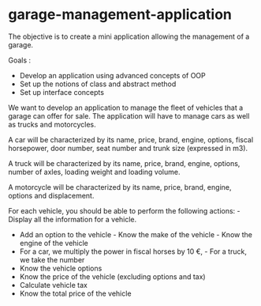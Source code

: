 # garage-management-application

The objective is to create a mini application allowing the management of a garage.

Goals :
 - Develop an application using advanced concepts of OOP
 - Set up the notions of class and abstract method
 - Set up interface concepts

We want to develop an application to manage the fleet of vehicles that a garage can offer for sale. The application will have to manage 
cars as well as trucks and motorcycles.

A car will be characterized by its name, price, brand, engine, options, fiscal horsepower, door number, seat number and trunk size 
(expressed in m3).

A truck will be characterized by its name, price, brand, engine, options, number of axles, loading weight and loading volume.

A motorcycle will be characterized by its name, price, brand, engine, options and displacement.

For each vehicle, you should be able to perform the following actions: - Display all the 
information for a vehicle.


- Add an option to the vehicle - Know the 
make of the vehicle - Know the engine of the 
vehicle
- For a car, we multiply the power in fiscal horses by 10 €, - For a truck, we take the number 
- Know the vehicle options
- Know the price of the vehicle (excluding options and tax)
- Calculate vehicle tax
- Know the total price of the vehicle


